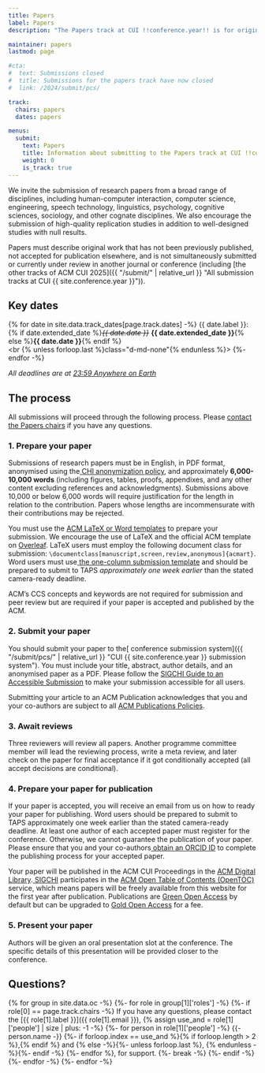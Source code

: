 ```yaml
---
title: Papers
label: Papers
description: "The Papers track at CUI !!conference.year!! is for original contributions from a broad range of disciplines including: human-computer interaction, computer science, engineering, speech technology, linguistics, psychology, cognitive sciences, sociology and other cognate disciplines."

maintainer: papers
lastmod: page

#cta:
#  text: Submissions closed
#  title: Submissions for the papers track have now closed
#  link: /2024/submit/pcs/

track:
  chairs: papers
  dates: papers

menus:
  submit:
    text: Papers
    title: Information about submitting to the Papers track at CUI !!conference.year!!
    weight: 0
    is_track: true
---
```


We invite the submission of research papers from a broad range of disciplines, including human-computer interaction, computer science, engineering, speech technology, linguistics, psychology, cognitive sciences, sociology, and other cognate disciplines. We also encourage the submission of high-quality replication studies in addition to well-designed studies with null results.

Papers must describe original work that has not been previously published, not accepted for publication elsewhere, and is not simultaneously submitted or currently under review in another journal or conference (including [the other tracks of ACM CUI 2025]({{ "/submit/" | relative_url }} "All submission tracks at CUI {{ site.conference.year }}")).

## Key dates

{% for date in site.data.track_dates[page.track.dates] -%}
{{ date.label }}: <br class="d-md-none">{% if date.extended_date %}<strike><em>{{ date.date }}</em></strike> <strong>{{ date.extended_date }}</strong>{% else %}<strong>{{ date.date }}</strong>{% endif %}<br><br {% unless forloop.last %}class="d-md-none"{% endunless %}>
{%- endfor -%}

<em class="small">All deadlines are at <a href="https://time.is/Anywhere_on_Earth" title="The current time in 'Anywhere on Earth'">23:59 Anywhere on Earth</a></em>


## The process

All submissions will proceed through the following process. Please [contact the Papers chairs](mailto:cui2025-papers@cui.acm.org) if you have any questions.


### 1. Prepare your paper

Submissions of research papers must be in English, in PDF format, anonymised using the[ CHI anonymization policy](https://chi2024.acm.org/submission-guides/chi-anonymization-policy/ "CHI 2024 Anonymization Policy"), and approximately **6,000-10,000 words** (including figures, tables, proofs, appendixes, and any other content excluding references and acknowledgments). Submissions above 10,000 or below 6,000 words will require justification for the length in relation to the contribution. Papers whose lengths are incommensurate with their contributions may be rejected.

You must use the [ACM LaTeX or Word templates](https://www.acm.org/publications/proceedings-template) to prepare your submission. We encourage the use of LaTeX and the official ACM template on [Overleaf](https://www.overleaf.com/latex/templates/acm-conference-proceedings-primary-article-template/wbvnghjbzwpc). LaTeX users must employ the following document class for submission: <code>\documentclass[manuscript,screen,review,anonymous]{acmart}</code>. Word users must use[ the one-column submission template](https://authors.acm.org/proceedings/production-information/preparing-your-article-with-microsoft-word) and should be prepared to submit to TAPS _approximately one week earlier_ than the stated camera-ready deadline.

ACM’s CCS concepts and keywords are not required for submission and peer review but are required if your paper is accepted and published by the ACM.


### 2. Submit your paper

You should submit your paper to the[ conference submission system]({{ "/submit/pcs/" | relative_url }} "CUI {{ site.conference.year }} submission system"). You must include your title, abstract, author details, and an anonymised paper as a PDF. Please follow the [SIGCHI Guide to an Accessible Submission](https://sigchi.org/resources/guides-for-authors/accessibility/) to make your submission accessible for all users.

Submitting your article to an ACM Publication acknowledges that you and your co-authors are subject to all [ACM Publications Policies](https://www.acm.org/publications/policies).


### 3. Await reviews

Three reviewers will review all papers. Another programme committee member will lead the reviewing process, write a meta review, and later check on the paper for final acceptance if it got conditionally accepted (all accept decisions are conditional).


### 4. Prepare your paper for publication

If your paper is accepted, you will receive an email from us on how to ready your paper for publishing. Word users should be prepared to submit to TAPS approximately one week earlier than the stated camera-ready deadline. At least one author of each accepted paper must register for the conference. Otherwise, we cannot guarantee the publication of your paper. Please ensure that you and your co-authors[ obtain an ORCID ID](https://orcid.org/register) to complete the publishing process for your accepted paper.

Your paper will be published in the ACM CUI Proceedings in the [ACM Digital Library](http://dl.acm.org/).[ SIGCHI](https://sigchi.org) participates in the [ACM Open Table of Contents (OpenTOC)](https://www.acm.org/publications/openaccess#h-acm-opentoc-service) service, which means papers will be freely available from this website for the first year after publication. Publications are [Green Open Access](https://www.acm.org/publications/openaccess#h-green-open-access) by default but can be upgraded to [Gold Open Access](https://www.acm.org/publications/openaccess#h-gold-open-access-publication) for a fee.


### 5. Present your paper

Authors will be given an oral presentation slot at the conference. The specific details of this presentation will be provided closer to the conference.


## Questions?

{% for group in site.data.oc -%} {%- for role in group[1]['roles'] -%} {%- if role[0] == page.track.chairs -%} If you have any questions, please contact the [{{ role[1].label }}]({{ role[1].email }}), {% assign use_and = role[1]['people'] | size | plus: -1 -%} {%- for person in role[1]['people'] -%} {{- person.name -}} {%- if forloop.index == use_and %}{% if forloop.length > 2 %},{% endif %} and {% else -%}{%- unless forloop.last %}, {% endunless -%}{%- endif -%} {%- endfor %}, for support. {%- break -%} {%- endif -%} {%- endfor -%} {%- endfor -%}
